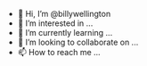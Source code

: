 - 👋 Hi, I’m @billywellington
- 👀 I’m interested in ...
- 🌱 I’m currently learning ...
- 💞️ I’m looking to collaborate on ...
- 📫 How to reach me ...

<!---
billywellington/billywellington is a ✨ special ✨ repository because its `README.md` (this file) appears on your GitHub profile.
You can click the Preview link to take a look at your changes.
--->
